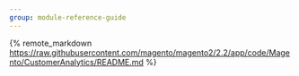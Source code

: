 ```yaml
---
group: module-reference-guide
---
```


{% remote_markdown https://raw.githubusercontent.com/magento/magento2/2.2/app/code/Magento/CustomerAnalytics/README.md %}